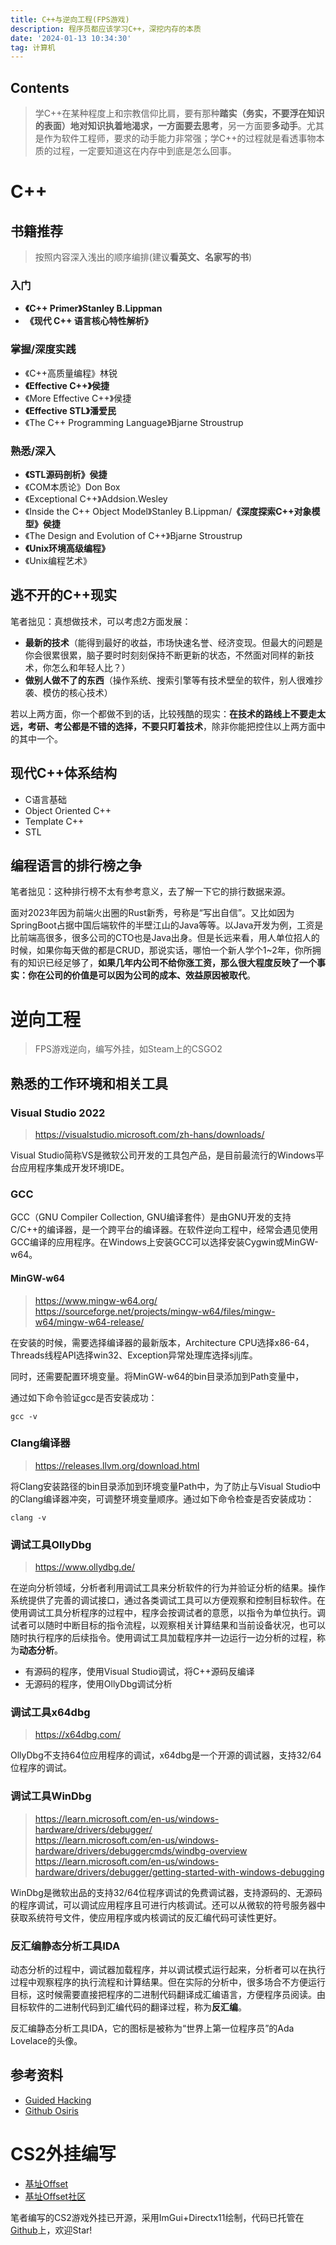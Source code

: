 ```yaml
---
title: C++与逆向工程(FPS游戏)
description: 程序员都应该学习C++，深挖内存的本质
date: '2024-01-13 10:34:30'
tag: 计算机
---
```


## Contents

> 学C++在某种程度上和宗教信仰比肩，要有那种**踏实（务实，不要浮在知识的表面）**地对知识执着地渴求，一方面要去**思考**，另一方面要**多动手**。尤其是作为软件工程师，要求的动手能力非常强；学C++的过程就是看透事物本质的过程，一定要知道这在内存中到底是怎么回事。

# C++

## 书籍推荐

> 按照内容深入浅出的顺序编排(建议**看英文、名家写的书**)


### 入门
- **《C++ Primer》Stanley B.Lippman**
- **《现代 C++ 语言核心特性解析》**

### 掌握/深度实践

- 《C++高质量编程》林锐
- **《Effective C++》侯捷**
- 《More Effective C++》侯捷
- **《Effective STL》潘爱民**
- 《The C++ Programming Language》Bjarne Stroustrup

### 熟悉/深入

- **《STL源码剖析》侯捷**
- 《COM本质论》Don Box
- 《Exceptional C++》Addsion.Wesley
- 《Inside the C++ Object Model》Stanley B.Lippman/**《深度探索C++对象模型》侯捷**
- 《The Design and Evolution of C++》Bjarne Stroustrup
- **《Unix环境高级编程》**
- 《Unix编程艺术》

## 逃不开的C++现实

笔者拙见：真想做技术，可以考虑2方面发展：
- **最新的技术**（能得到最好的收益，市场快速名誉、经济变现。但最大的问题是你会很累很累，脑子要时时刻刻保持不断更新的状态，不然面对同样的新技术，你怎么和年轻人比？）
- **做别人做不了的东西**（操作系统、搜索引擎等有技术壁垒的软件，别人很难抄袭、模仿的核心技术）

若以上两方面，你一个都做不到的话，比较残酷的现实：**在技术的路线上不要走太远，考研、考公都是不错的选择，不要只盯着技术**，除非你能把控住以上两方面中的其中一个。

## 现代C++体系结构

- C语言基础
- Object Oriented C++
- Template C++
- STL

## 编程语言的排行榜之争

笔者拙见：这种排行榜不太有参考意义，去了解一下它的排行数据来源。

面对2023年因为前端火出圈的Rust新秀，号称是“写出自信”。又比如因为SpringBoot占据中国后端软件的半壁江山的Java等等。以Java开发为例，工资是比前端高很多，很多公司的CTO也是Java出身。但是长远来看，用人单位招人的时候，如果你每天做的都是CRUD，那说实话，哪怕一个新人学个1~2年，你所拥有的知识已经足够了，**如果几年内公司不给你涨工资，那么很大程度反映了一个事实：你在公司的价值是可以因为公司的成本、效益原因被取代**。

# 逆向工程

> FPS游戏逆向，编写外挂，如Steam上的CSGO2

## 熟悉的工作环境和相关工具

### Visual Studio 2022

> https://visualstudio.microsoft.com/zh-hans/downloads/

Visual Studio简称VS是微软公司开发的工具包产品，是目前最流行的Windows平台应用程序集成开发环境IDE。

### GCC

GCC（GNU Compiler Collection, GNU编译套件）是由GNU开发的支持C/C++的编译器，是一个跨平台的编译器。在软件逆向工程中，经常会遇见使用GCC编译的应用程序。在Windows上安装GCC可以选择安装Cygwin或MinGW-w64。

#### MinGW-w64

> https://www.mingw-w64.org/  
> https://sourceforge.net/projects/mingw-w64/files/mingw-w64/mingw-w64-release/

在安装的时候，需要选择编译器的最新版本，Architecture CPU选择x86-64，Threads线程API选择win32、Exception异常处理库选择sjlj库。

同时，还需要配置环境变量。将MinGW-w64的bin目录添加到Path变量中，

通过如下命令验证gcc是否安装成功：

```
gcc -v
```

### Clang编译器

> https://releases.llvm.org/download.html

将Clang安装路径的bin目录添加到环境变量Path中，为了防止与Visual Studio中的Clang编译器冲突，可调整环境变量顺序。通过如下命令检查是否安装成功：

```
clang -v
```

### 调试工具OllyDbg

> https://www.ollydbg.de/

在逆向分析领域，分析者利用调试工具来分析软件的行为并验证分析的结果。操作系统提供了完善的调试接口，通过各类调试工具可以方便观察和控制目标软件。在使用调试工具分析程序的过程中，程序会按调试者的意愿，以指令为单位执行。调试者可以随时中断目标的指令流程，以观察相关计算结果和当前设备状况，也可以随时执行程序的后续指令。使用调试工具加载程序并一边运行一边分析的过程，称为**动态分析**。

- 有源码的程序，使用Visual Studio调试，将C++源码反编译
- 无源码的程序，使用OllyDbg调试分析

### 调试工具x64dbg

> https://x64dbg.com/

OllyDbg不支持64位应用程序的调试，x64dbg是一个开源的调试器，支持32/64位程序的调试。

### 调试工具WinDbg

> https://learn.microsoft.com/en-us/windows-hardware/drivers/debugger/  
> https://learn.microsoft.com/en-us/windows-hardware/drivers/debuggercmds/windbg-overview  
> https://learn.microsoft.com/en-us/windows-hardware/drivers/debugger/getting-started-with-windows-debugging

WinDbg是微软出品的支持32/64位程序调试的免费调试器，支持源码的、无源码的程序调试，可以调试应用程序且可进行内核调试。还可以从微软的符号服务器中获取系统符号文件，使应用程序或内核调试的反汇编代码可读性更好。

### 反汇编静态分析工具IDA

动态分析的过程中，调试器加载程序，并以调试模式运行起来，分析者可以在执行过程中观察程序的执行流程和计算结果。但在实际的分析中，很多场合不方便运行目标，这时候需要直接把程序的二进制代码翻译成汇编语言，方便程序员阅读。由目标软件的二进制代码到汇编代码的翻译过程，称为**反汇编**。

反汇编静态分析工具IDA，它的图标是被称为“世界上第一位程序员”的Ada Lovelace的头像。


## 参考资料

- [Guided Hacking](https://www.youtube.com/@GuidedHacking/videos)
- [Github Osiris](https://github.com/danielkrupinski/Osiris)

# CS2外挂编写

- [基址Offset](https://github.com/frk1/hazedumper) 
- [基址Offset社区](https://www.unknowncheats.me/forum/counterstrike-global-offensive/169351-haze-dumper-json-config-based-offset-dumper.html) 

笔者编写的CS2游戏外挂已开源，采用ImGui+Directx11绘制，代码已托管在[Github](https://github.com/yinleiCoder/cs2-cheat-cpp)上，欢迎Star!